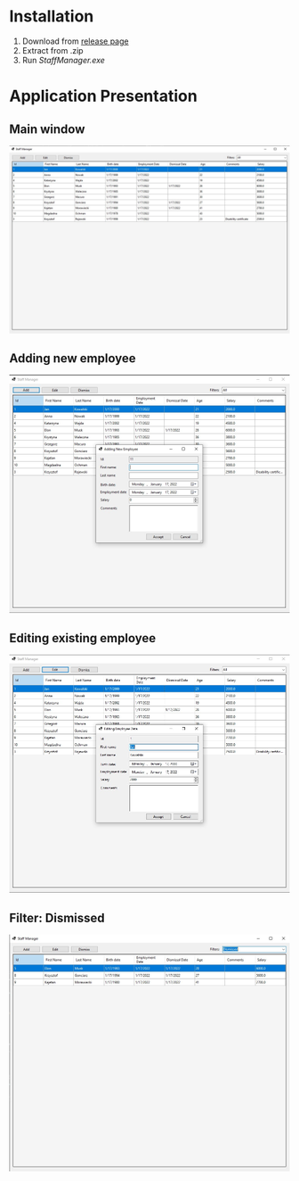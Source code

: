 # Installation

1. Download from [release page](https://github.com/Tymisko/staff-manager/releases/tag/1.0)
1. Extract from .zip
1. Run _StaffManager.exe_

# Application Presentation

## Main window

![Main window screenshoot](./appPresentation/mainFormPresentation.jpg 'App main window screenshot')

## Adding new employee

![Adding new employee, window screenshoot](./appPresentation/AddingNewEmployeePresentation.jpg 'Adding new employee window screenshoot')

## Editing existing employee

![Editing existing employee, window screenshoot](./appPresentation/EditingEmployeeDataPresentation.jpg 'Editing existing employee window screenshoot')

## Filter: Dismissed

![Filtering employee list by filter: dismissed, window screenshoot](./appPresentation/dismissedFilterPresentation.jpg 'Filtering employee list by filter: dismissed')
